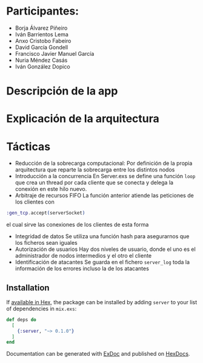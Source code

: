 # Participantes:
+ Borja Álvarez Piñeiro
+ Iván Barrientos Lema 
+ Anxo Cristobo Fabeiro
+ David García Gondell
+ Francisco Javier Manuel García 
+ Nuria Méndez Casás
+ Iván González Dopico

# Descripción de la app

# Explicación de la arquitectura

# Tácticas
* Reducción de la sobrecarga computacional:
Por definición de la propia arquitectura que reparte la sobrecarga entre los distintos nodos
* Introducción a la concurrencia
En Server.exs se define una función `loop` que crea un thread por cada cliente que se conecta y delega la conexión
en este hilo nuevo.
* Arbitraje de recursos FIFO
La función anterior atiende las peticiones de los clientes con 
``` elixir
:gen_tcp.accept(serverSocket)
```
el cual sirve las conexiones de los clientes de esta forma
* Integridad de datos
Se utiliza una función hash para asegurarnos que los ficheros sean iguales
* Autorización de usuarios
Hay dos niveles de usuario, donde el uno es el administrador de nodos intermedios y el otro el cliente
* Identificación de atacantes
Se guarda en el fichero `server_log` toda la información de los errores incluso la de los
atacantes



## Installation

If [available in Hex](https://hex.pm/docs/publish), the package can be installed
by adding `server` to your list of dependencies in `mix.exs`:

```elixir
def deps do
  [
    {:server, "~> 0.1.0"}
  ]
end
```

Documentation can be generated with [ExDoc](https://github.com/elixir-lang/ex_doc)
and published on [HexDocs](https://hexdocs.pm).

